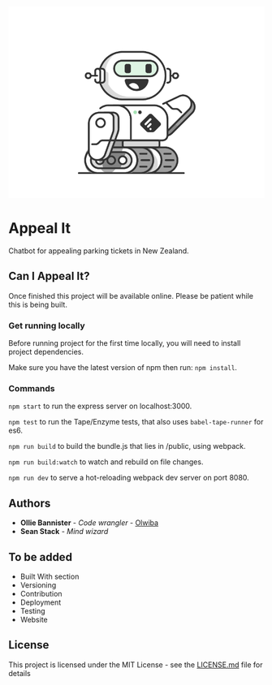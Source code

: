 ![Beep boop](https://github.com/Olwiba/Appeal-It/blob/master/client/assets/images/friendly-bot.png)
# Appeal It

Chatbot for appealing parking tickets in New Zealand.

## Can I Appeal It?

Once finished this project will be available online.
Please be patient while this is being built.

### Get running locally

Before running project for the first time locally, you will need to install project dependencies.

Make sure you have the latest version of npm then run: `npm install`.


### Commands

`npm start` to run the express server on localhost:3000.

`npm test` to run the Tape/Enzyme tests, that also uses `babel-tape-runner` for es6.

`npm run build` to build the bundle.js that lies in /public, using webpack.

`npm run build:watch` to watch and rebuild on file changes.

`npm run dev` to serve a hot-reloading webpack dev server on port 8080.


## Authors

* **Ollie Bannister** - *Code wrangler* - [Olwiba](https://github.com/olwiba)
* **Sean Stack** - *Mind wizard*

## To be added

* Built With section
* Versioning
* Contribution
* Deployment
* Testing
* Website

## License

This project is licensed under the MIT License - see the [LICENSE.md](LICENSE.md) file for details

